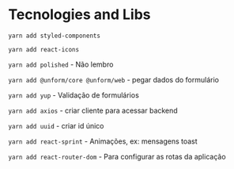 # Tecnologies and Libs

```yarn add styled-components```

```yarn add react-icons```

```yarn add polished``` - Não lembro

```yarn add @unform/core @unform/web``` - pegar dados do formulário

```yarn add yup``` - Validação de formulários

```yarn add axios``` - criar cliente para acessar backend

```yarn add uuid``` - criar id único

```yarn add react-sprint``` - Animações, ex: mensagens toast

```yarn add react-router-dom``` - Para configurar as rotas da aplicação
